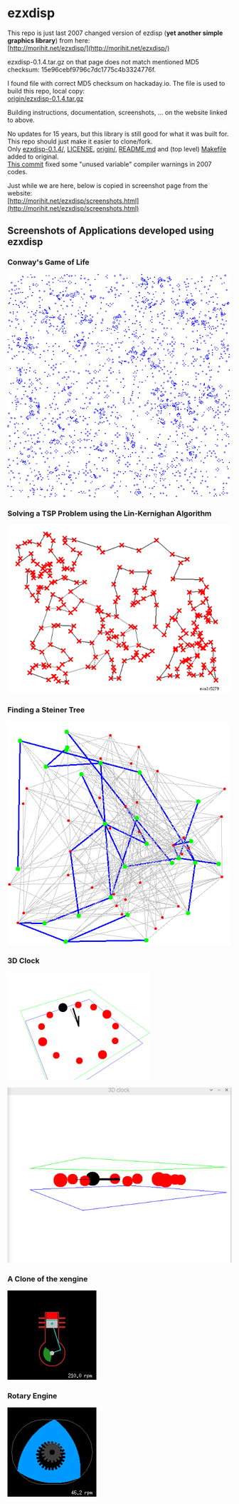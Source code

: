 # ezxdisp
This repo is just last 2007 changed version of ezdisp (**yet another simple graphics library**) from here:  
[http://morihit.net/ezxdisp/](http://morihit.net/ezxdisp/)  

ezxdisp-0.1.4.tar.gz on that page does not match mentioned MD5 checksum: 15e96cebf9796c7dc1775c4b3324776f.  

I found file with correct MD5 checksum on hackaday.io. The file is used to build this repo, local copy:  
[origin/ezxdisp-0.1.4.tar.gz](origin/ezxdisp-0.1.4.tar.gz)


Building instructions, documentation, screenshots, ... on the website linked to above.

No updates for 15 years, but this library is still good for what it was built for.  
This repo should just make it easier to clone/fork.  
Only [ezxdisp-0.1.4/](ezxdisp-0.1.4/), [LICENSE](LICENSE), [origin/](origin/), [README.md](README.md) and (top level) [Makefile](Makefile) added to original.  
[This commit](https://github.com/Hermann-SW/ezxdisp/commit/19c1694abeecaec29724a4820b46772ff059639f) fixed some "unused variable" compiler warnings in 2007 codes.  

Just while we are here, below is copied in screenshot page from the website:  
[http://morihit.net/ezxdisp/screenshots.html](http://morihit.net/ezxdisp/screenshots.html)  

## Screenshots of Applications developed using ezxdisp

### Conway's Game of Life

<kbd>![origin/life.png](origin/life.png)</kbd>

### Solving a TSP Problem using the Lin-Kernighan Algorithm

<kbd>![origin/tsp_LK.png](origin/tsp_LK.png)</kbd>

### Finding a Steiner Tree

<kbd>![origin/steiner.png](origin/steiner.png)</kbd>

### 3D Clock

<kbd>![origin/3d_clock.png](origin/3d_clock.png)</kbd>  

<kbd>![origin/Peek_2022-10-08_23-05.gif](origin/Peek_2022-10-08_23-05.gif)<kbd>

### A Clone of the xengine

<kbd>![origin/ezx_engine.png](origin/ezx_engine.png)</kbd>

### Rotary Engine

<kbd>![origin/ezx_rotary.png](origin/ezx_rotary.png)</kbd>
